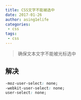 ```yaml
---
title: CSS文字不能被选中
date: 2017-01-26
author: asing1elife
categories:
 - css
tags:
 - css
---
```

> 确保文本文字不能被光标选中  

## 解决
```css
-moz-user-select: none;
-webkit-user-select: none;
user-select: none;
```